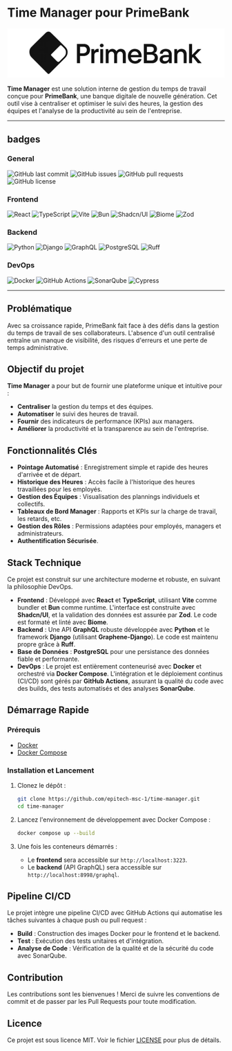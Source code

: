 # Time Manager pour PrimeBank

![PrimeBank Logo](assets/prime-bank.png)

**Time Manager** est une solution interne de gestion du temps de travail conçue pour **PrimeBank**, une banque digitale de nouvelle génération. Cet outil vise à centraliser et optimiser le suivi des heures, la gestion des équipes et l'analyse de la productivité au sein de l'entreprise.

---

## badges

### General

![GitHub last commit](https://img.shields.io/github/last-commit/epitech-msc-1/time-manager)
![GitHub issues](https://img.shields.io/github/issues/epitech-msc-1/time-manager)
![GitHub pull requests](https://img.shields.io/github/issues-pr/epitech-msc-1/time-manager)
![GitHub license](https://img.shields.io/github/license/epitech-msc-1/time-manager)

### Frontend

![React](https://img.shields.io/badge/React-19-blue?logo=react)
![TypeScript](https://img.shields.io/badge/TypeScript-5.9-blue?logo=typescript)
![Vite](https://img.shields.io/badge/Vite-7.1-purple?logo=vite)
![Bun](https://img.shields.io/badge/Bun-1.3-orange?logo=bun)
![Shadcn/UI](https://img.shields.io/badge/Shadcn/UI-3.4-black?logo=shadcn-ui&logoColor=white)
![Biome](https://img.shields.io/badge/Biome-2.2-green?logo=biome)
![Zod](https://img.shields.io/badge/Zod-4.1-blue?logo=zod)

### Backend

![Python](https://img.shields.io/badge/Python-3.12-blue?logo=python)
![Django](https://img.shields.io/badge/Django-5.2-darkgreen?logo=django)
![GraphQL](https://img.shields.io/badge/GraphQL-Graphene-e10098?logo=graphql)
![PostgreSQL](https://img.shields.io/badge/PostgreSQL-16-blue?logo=postgresql)
![Ruff](https://img.shields.io/badge/Ruff-0.13-hotpink?logo=ruff)

### DevOps

![Docker](https://img.shields.io/badge/Docker-28.2-blue?logo=docker)
![GitHub Actions](https://img.shields.io/badge/GitHub%20Actions-CI/CD-blue?logo=githubactions)
![SonarQube](https://img.shields.io/badge/SonarQube-25.10-orange?logo=sonarqube)
![Cypress](https://img.shields.io/badge/Cypress-15.3-black?logo=cypress)

---

## Problématique

Avec sa croissance rapide, PrimeBank fait face à des défis dans la gestion du temps de travail de ses collaborateurs. L'absence d'un outil centralisé entraîne un manque de visibilité, des risques d'erreurs et une perte de temps administrative.

## Objectif du projet

**Time Manager** a pour but de fournir une plateforme unique et intuitive pour :

- **Centraliser** la gestion du temps et des équipes.
- **Automatiser** le suivi des heures de travail.
- **Fournir** des indicateurs de performance (KPIs) aux managers.
- **Améliorer** la productivité et la transparence au sein de l'entreprise.

## Fonctionnalités Clés

- **Pointage Automatisé** : Enregistrement simple et rapide des heures d'arrivée et de départ.
- **Historique des Heures** : Accès facile à l'historique des heures travaillées pour les employés.
- **Gestion des Équipes** : Visualisation des plannings individuels et collectifs.
- **Tableaux de Bord Manager** : Rapports et KPIs sur la charge de travail, les retards, etc.
- **Gestion des Rôles** : Permissions adaptées pour employés, managers et administrateurs.
- **Authentification Sécurisée**.

## Stack Technique

Ce projet est construit sur une architecture moderne et robuste, en suivant la philosophie DevOps.

- **Frontend** : Développé avec **React** et **TypeScript**, utilisant **Vite** comme bundler et **Bun** comme runtime. L'interface est construite avec **Shadcn/UI**, et la validation des données est assurée par **Zod**. Le code est formaté et linté avec **Biome**.
- **Backend** : Une API **GraphQL** robuste développée avec **Python** et le framework **Django** (utilisant **Graphene-Django**). Le code est maintenu propre grâce à **Ruff**.
- **Base de Données** : **PostgreSQL** pour une persistance des données fiable et performante.
- **DevOps** : Le projet est entièrement conteneurisé avec **Docker** et orchestré via **Docker Compose**. L'intégration et le déploiement continus (CI/CD) sont gérés par **GitHub Actions**, assurant la qualité du code avec des builds, des tests automatisés et des analyses **SonarQube**.

## Démarrage Rapide

### Prérequis

- [Docker](https://www.docker.com/get-started)
- [Docker Compose](https://docs.docker.com/compose/install/)

### Installation et Lancement

1. Clonez le dépôt :

    ```bash
    git clone https://github.com/epitech-msc-1/time-manager.git
    cd time-manager
    ```

2. Lancez l'environnement de développement avec Docker Compose :

    ```bash
    docker compose up --build
    ```

3. Une fois les conteneurs démarrés :
    - Le **frontend** sera accessible sur `http://localhost:3223`.
    - Le **backend** (API GraphQL) sera accessible sur `http://localhost:8998/graphql`.

## Pipeline CI/CD

Le projet intègre une pipeline CI/CD avec GitHub Actions qui automatise les tâches suivantes à chaque push ou pull request :

- **Build** : Construction des images Docker pour le frontend et le backend.
- **Test** : Exécution des tests unitaires et d'intégration.
- **Analyse de Code** : Vérification de la qualité et de la sécurité du code avec SonarQube.

## Contribution

Les contributions sont les bienvenues ! Merci de suivre les conventions de commit et de passer par les Pull Requests pour toute modification.

## Licence

Ce projet est sous licence MIT. Voir le fichier [LICENSE](LICENSE) pour plus de détails.
